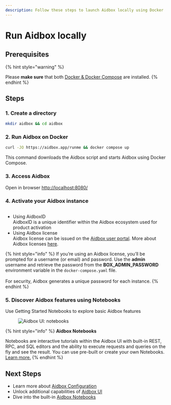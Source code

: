 ```yaml
---
description: Follow these steps to launch Aidbox locally using Docker
---
```


# Run Aidbox locally

## Prerequisites

{% hint style="warning" %}
<img src="../.gitbook/assets/docker.png" alt="" data-size="original">

Please **make sure** that both [Docker & Docker Compose](https://docs.docker.com/engine/install/) are installed.
{% endhint %}

## Steps

### 1. Create a directory

```sh
mkdir aidbox && cd aidbox
```

### 2. **Run Aidbox on Docker**

```bash
curl -JO https://aidbox.app/runme && docker compose up
```

This command downloads the Aidbox script and starts Aidbox using Docker Compose.

### 3. Access Aidbox

Open in browser [http://localhost:8080/](http://localhost:8080)

### 4. Activate your Aidbox instance

<figure><img src="../.gitbook/assets/image (163).png" alt=""><figcaption></figcaption></figure>

* Using AidboxID\
  AidboxID is a unique identifier within the Aidbox ecosystem used for product activation
* Using Aidbox license\
  Aidbox license can be issued on the [Aidbox user portal](https://aidbox.app/). More about Aidbox licenses [here](../overview/aidbox-user-portal/licenses.md).&#x20;

{% hint style="info" %}
If you’re using an Aidbox license, you’ll be prompted for a username (or email) and password. Use the **admin** username and retrieve the password from the **BOX\_ADMIN\_PASSWORD** environment variable in the `docker-compose.yaml` file.\
\
For security, Aidbox generates a unique password for each instance.
{% endhint %}

### 5. **Discover Aidbox features using Notebooks**

Use Getting Started Notebooks to explore basic Aidbox features&#x20;

<figure><img src="../.gitbook/assets/Screenshot 2024-05-30 at 20.23.23.png" alt="Aidbox UI: notebooks"><figcaption></figcaption></figure>

{% hint style="info" %}
**Aidbox Notebooks**

Notebooks are interactive tutorials within the Aidbox UI with built-in REST, RPC, and SQL editors and the ability to execute requests and queries on the fly and see the result. You can use pre-built or create your own Notebooks. [Learn more.](../overview/aidbox-ui/notebooks.md)
{% endhint %}

## Next Steps

* Learn more about [Aidbox Configuration](../deprecated/deprecated/zen-related/aidbox-zen-lang-project/)
* Unlock additional capabilities of [Aidbox UI](../overview/aidbox-ui/)
* Dive into the built-in [Aidbox Notebooks](../overview/aidbox-ui/notebooks.md)
